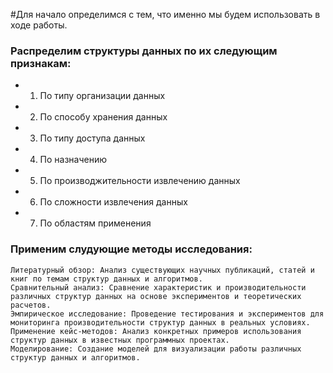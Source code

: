 
#Для начало определимся с тем, что именно мы будем использовать в ходе работы.


  ### Распределим структуры данных по их следующим признакам:
  
- 1. По типу организации данных
- 2. По способу хранения данных
- 3. По типу доступа данных
- 4. По назначению
- 5. По производжительности извлечению данных
- 6. По сложности извлечения данных
- 7. По областям применения


### Применим слудующие методы исследования:


    Литературный обзор: Анализ существующих научных публикаций, статей и книг по темам структур данных и алгоритмов.
    Сравнительный анализ: Сравнение характеристик и производительности различных структур данных на основе экспериментов и теоретических расчетов.
    Эмпирическое исследование: Проведение тестирования и экспериментов для мониторинга производительности структур данных в реальных условиях.
    Применение кейс-методов: Анализ конкретных примеров использования структур данных в известных программных проектах.
    Моделирование: Создание моделей для визуализации работы различных структур данных и алгоритмов.



